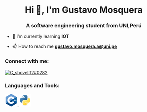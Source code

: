 <h1 align="center">Hi 👋, I'm Gustavo Mosquera</h1>
<h3 align="center">A software engineering student from UNI,Perú</h3>

- 🌱 I’m currently learning **IOT**

- 📫 How to reach me **gustavo.mosquera.a@uni.pe**

<h3 align="left">Connect with me:</h3>
<p align="left">
<a href="https://discord.gg/C_shovell12#0282" target="blank"><img align="center" src="https://raw.githubusercontent.com/rahuldkjain/github-profile-readme-generator/master/src/images/icons/Social/discord.svg" alt="C_shovell12#0282" height="30" width="40" /></a>
</p>

<h3 align="left">Languages and Tools:</h3>
<p align="left"> <a href="https://www.w3schools.com/cpp/" target="_blank" rel="noreferrer"> <img src="https://raw.githubusercontent.com/devicons/devicon/master/icons/cplusplus/cplusplus-original.svg" alt="cplusplus" width="40" height="40"/> </a> <a href="https://www.python.org" target="_blank" rel="noreferrer"> <img src="https://raw.githubusercontent.com/devicons/devicon/master/icons/python/python-original.svg" alt="python" width="40" height="40"/> </a> </p>
